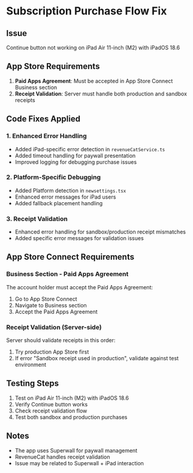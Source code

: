 # Subscription Purchase Flow Fix

## Issue
Continue button not working on iPad Air 11-inch (M2) with iPadOS 18.6

## App Store Requirements
1. **Paid Apps Agreement**: Must be accepted in App Store Connect Business section
2. **Receipt Validation**: Server must handle both production and sandbox receipts

## Code Fixes Applied

### 1. Enhanced Error Handling
- Added iPad-specific error detection in `revenueCatService.ts`
- Added timeout handling for paywall presentation
- Improved logging for debugging purchase issues

### 2. Platform-Specific Debugging
- Added Platform detection in `newsettings.tsx`
- Enhanced error messages for iPad users
- Added fallback placement handling

### 3. Receipt Validation
- Enhanced error handling for sandbox/production receipt mismatches
- Added specific error messages for validation issues

## App Store Connect Requirements

### Business Section - Paid Apps Agreement
The account holder must accept the Paid Apps Agreement:
1. Go to App Store Connect
2. Navigate to Business section
3. Accept the Paid Apps Agreement

### Receipt Validation (Server-side)
Server should validate receipts in this order:
1. Try production App Store first
2. If error "Sandbox receipt used in production", validate against test environment

## Testing Steps
1. Test on iPad Air 11-inch (M2) with iPadOS 18.6
2. Verify Continue button works
3. Check receipt validation flow
4. Test both sandbox and production purchases

## Notes
- The app uses Superwall for paywall management
- RevenueCat handles receipt validation
- Issue may be related to Superwall + iPad interaction